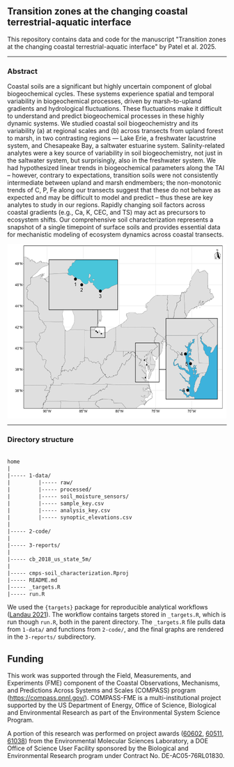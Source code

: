 ## Transition zones at the changing coastal terrestrial-aquatic interface

This repository contains data and code for the manuscript "Transition zones at the changing coastal terrestrial-aquatic interface" by Patel et al. 2025.

---

### Abstract
Coastal soils are a significant but highly uncertain component of global biogeochemical cycles. 
These systems experience spatial and temporal variability in biogeochemical processes, driven by marsh-to-upland gradients and hydrological fluctuations. 
These fluctuations make it difficult to understand and predict biogeochemical processes in these highly dynamic systems. 
We studied coastal soil biogeochemistry and its variability (a) at regional scales and (b) across transects from upland forest to marsh, in two contrasting regions — 
Lake Erie, a freshwater lacustrine system, and Chesapeake Bay, a saltwater estuarine system. 
Salinity-related analytes were a key source of variability in soil biogeochemistry, not just in the saltwater system, but surprisingly, also in the freshwater system. 
We had hypothesized linear trends in biogeochemical parameters along the TAI – 
however, contrary to expectations, transition soils were not consistently intermediate between upland and marsh endmembers; 
the non-monotonic trends of C, P, Fe along our transects suggest that these do not behave as expected and may be difficult to model and predict – 
thus these are key analytes to study in our regions. 
Rapidly changing soil factors across coastal gradients (e.g., Ca, K, CEC, and TS) may act as precursors to ecosystem shifts. 
Our comprehensive soil characterization represents a snapshot of a single timepoint of surface soils and provides essential data for mechanistic modeling of ecosystem dynamics across coastal transects.


<img align = "center" height = "400" src="https://github.com/COMPASS-DOE/cmps-soil_characterization/blob/main/3-reports/manuscript_figures_files/figure-gfm/map-1.png">

---

### Directory structure

```

home
|
|----- 1-data/
|         |----- raw/
|         |----- processed/
|         |----- soil_moisture_sensors/
|         |----- sample_key.csv
|         |----- analysis_key.csv
|         |----- synoptic_elevations.csv
|
|----- 2-code/
|
|----- 3-reports/
|
|----- cb_2018_us_state_5m/
|
|----- cmps-soil_characterization.Rproj
|----- README.md
|----- _targets.R
|----- run.R

```

We used the `{targets}` package for reproducible analytical workflows ([Landau 2021](https://doi.org/10.21105/joss.02959)). 
The workflow contains targets stored in `_targets.R`, which is run though `run.R`, both in the parent directory. 
The `_targets.R` file pulls data from `1-data/` and functions from `2-code/`, and the final graphs are rendered in the `3-reports/` subdirectory. 

## Funding
This work was supported through the Field, Measurements, and Experiments (FME) component of the 
Coastal Observations, Mechanisms, and Predictions Across Systems and Scales (COMPASS) program (https://compass.pnnl.gov/). 
COMPASS-FME is a multi-institutional project supported by the US Department of Energy, Office of Science, Biological and Environmental Research 
as part of the Environmental System Science Program.

A portion of this research was performed on project awards ([60602](https://www.osti.gov/award-doi-service/biblio/10.46936/cpcy.proj.2022.60602/60008672), 
[60511](https://www.osti.gov/award-doi-service/biblio/10.46936/cpcy.proj.2022.60511/60008517), [61038](https://www.osti.gov/award-doi-service/biblio/10.46936/cont.proj.2023.61038/60012321)) 
from the Environmental Molecular Sciences Laboratory, 
a DOE Office of Science User Facility sponsored by the Biological and Environmental Research program under Contract No. DE-AC05-76RL01830.

